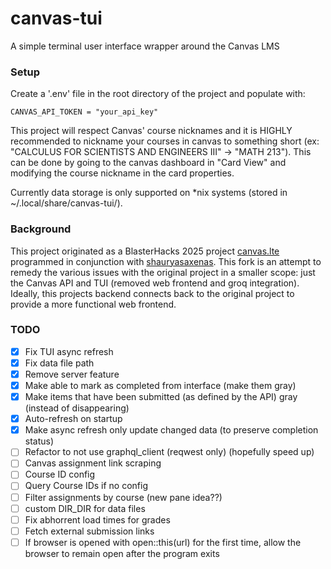 # canvas-tui

A simple terminal user interface wrapper around the Canvas LMS

### Setup

Create a '.env' file in the root directory of the project and populate with:
```
CANVAS_API_TOKEN = "your_api_key"
```

This project will respect Canvas' course nicknames and it is HIGHLY recommended
to nickname your courses in canvas to something short (ex: "CALCULUS FOR
SCIENTISTS AND ENGINEERS III" -> "MATH 213"). This can be done by going to the
canvas dashboard in "Card View" and modifying the course nickname in the card
properties.

Currently data storage is only supported on *nix systems (stored in ~/.local/share/canvas-tui/).

### Background

This project originated as a BlasterHacks 2025 project [canvas.lte](https://github.com/hoehlrich/canvas-tui)
programmed in conjunction with [shauryasaxenas](https://github.com/shauryasaxenas). This fork is an attempt to
remedy the various issues with the original project in a smaller scope: just
the Canvas API and TUI (removed web frontend and groq integration). Ideally,
this projects backend connects back to the original project to provide a more
functional web frontend.

### TODO
- [X] Fix TUI async refresh
- [X] Fix data file path
- [X] Remove server feature
- [X] Make able to mark as completed from interface (make them gray)
- [X] Make items that have been submitted (as defined by the API) gray (instead of disappearing)
- [X] Auto-refresh on startup
- [X] Make async refresh only update changed data (to preserve completion status)
- [ ] Refactor to not use graphql_client (reqwest only) (hopefully speed up)
- [ ] Canvas assignment link scraping
- [ ] Course ID config
- [ ] Query Course IDs if no config
- [ ] Filter assignments by course (new pane idea??)
- [ ] custom DIR_DIR for data files
- [ ] Fix abhorrent load times for grades
- [ ] Fetch external submission links
- [ ] If browser is opened with open::this(url) for the first time, allow the browser to remain open after the program exits
